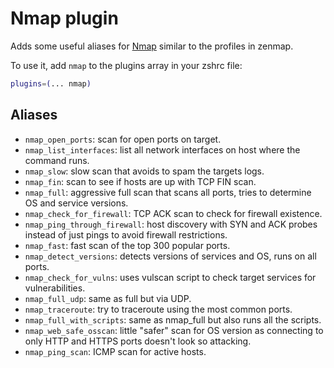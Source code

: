 # Nmap plugin

Adds some useful aliases for [Nmap](https://nmap.org/) similar to the profiles
in zenmap.

To use it, add `nmap` to the plugins array in your zshrc file:

```zsh
plugins=(... nmap)
```

## Aliases

-   `nmap_open_ports`: scan for open ports on target.
-   `nmap_list_interfaces`: list all network interfaces on host where the
    command runs.
-   `nmap_slow`: slow scan that avoids to spam the targets logs.
-   `nmap_fin`: scan to see if hosts are up with TCP FIN scan.
-   `nmap_full`: aggressive full scan that scans all ports, tries to determine
    OS and service versions.
-   `nmap_check_for_firewall`: TCP ACK scan to check for firewall existence.
-   `nmap_ping_through_firewall`: host discovery with SYN and ACK probes instead
    of just pings to avoid firewall restrictions.
-   `nmap_fast`: fast scan of the top 300 popular ports.
-   `nmap_detect_versions`: detects versions of services and OS, runs on all
    ports.
-   `nmap_check_for_vulns`: uses vulscan script to check target services for
    vulnerabilities.
-   `nmap_full_udp`: same as full but via UDP.
-   `nmap_traceroute`: try to traceroute using the most common ports.
-   `nmap_full_with_scripts`: same as nmap_full but also runs all the scripts.
-   `nmap_web_safe_osscan`: little "safer" scan for OS version as connecting to
    only HTTP and HTTPS ports doesn't look so attacking.
-   `nmap_ping_scan`: ICMP scan for active hosts.

